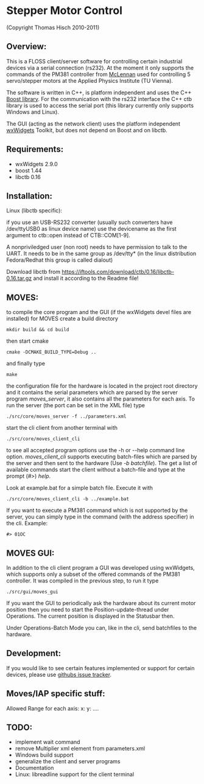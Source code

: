 Stepper Motor Control
=====================
(Copyright Thomas Hisch 2010-2011)

Overview:
---------

This is a FLOSS client/server software for controlling certain industrial
devices via a serial connection (rs232). At the moment it only
supports the commands of the PM381 controller from
[McLennan](http://www.mclennan.co.uk/) used for controlling 5
servo/stepper motors at the Applied Physics Institute (TU Vienna).

The software is written in C++, is platform independent and uses the
C++ [Boost library](http://www.boost.org). For the communication with
the rs232 interface the C++ ctb library is used to access the serial port
(this library currently only supports Windows and Linux).

The GUI (acting as the network client) uses the platform independent
[wxWidgets](http://www.wxwidgets.org) Toolkit, but does not depend on
Boost and on libctb.

Requirements:
-------------

* wxWidgets 2.9.0
* boost 1.44
* libctb 0.16

Installation:
-------------

Linux (libctb specific):

if you use an USB-RS232 converter (usually such converters have
/dev/ttyUSB0 as linux device name) use the devicename as the first
argument to ctb::open instead of CTB::COM[1-9].

A nonpriviledged user (non root) needs to have permission to talk to
the UART. It needs to be in the same group as /dev/tty* (in the linux
distribution Fedora/Redhat this group is called dialout)

Download libctb from
https://iftools.com/download/ctb/0.16/libctb-0.16.tar.gz and install
it according to the Readme file!

MOVES:
---------

to compile the core program and the GUI (if the wxWidgets devel files
are installed) for MOVES create a build directory

    mkdir build && cd build

then start cmake

    cmake -DCMAKE_BUILD_TYPE=Debug ..

and finally type

    make

the configuration file for the hardware is located in the project root
directory and it contains the serial parameters which are parsed by
the server program *moves_server*, it also contains all the parameters
for each axis. To run the server (the port can be set in the XML file)
type

    ./src/core/moves_server -f ../parameters.xml

start the cli client from another terminal with

    ./src/core/moves_client_cli

to see all accepted program options use the -h or --help command line
option. *moves_client_cli* supports executing batch-files which are
parsed by the server and then sent to the hardware (Use *-b
batchfile*). The get a list of available commands start the client
without a batch-file and type at the prompt (*#>*) *help*.

Look at example.bat for a simple batch file.
Execute it with

    ./src/core/moves_client_cli -b ../example.bat

If you want to execute a PM381 command which is not supported by the
server, you can simply type in the command (with the address
specifier) in the cli. Example:

    #> 01OC

MOVES GUI:
---------------

In addition to the cli client program a GUI was developed using
wxWidgets, which supports only a subset of the offered commands of the
PM381 controller. It was compiled in the previous step, to run it type

    ./src/gui/moves_gui

If you want the GUI to periodically ask the hardware about its current
motor position then you need to start the Position-update-thread under
Operations. The current position is displayed in the Statusbar then.

Under Operations-Batch Mode you can, like in the cli, send batchfiles
to the hardware.

Development:
------------

If you would like to see certain features implemented or support for
certain devices, please use
[githubs issue tracker](https://github.com/thisch/StepperController).

Moves/IAP specific stuff:
---------------------------

Allowed Range for each axis:
x:
y:
....

TODO:
-----
* implement wait command
* remove Multiplier xml element from parameters.xml
* Windows build support
* generalize the client and server programs
* Documentation
* Linux: libreadline support for the client terminal
